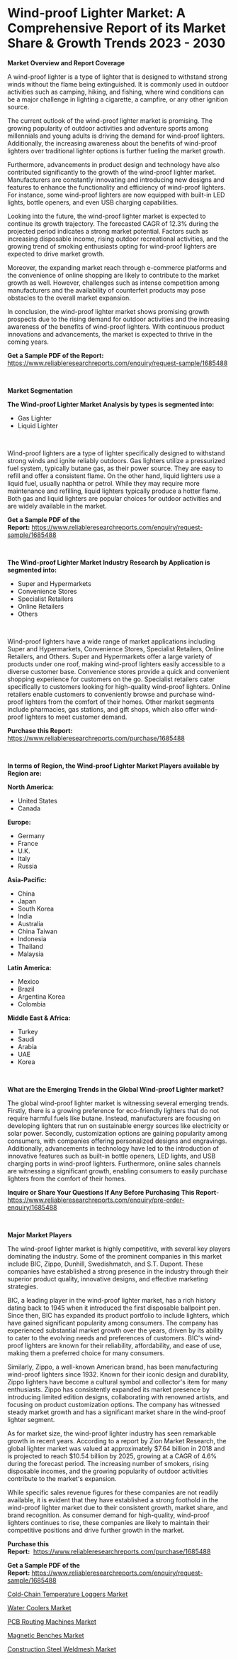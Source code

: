 <p><h1>Wind-proof Lighter Market: A Comprehensive Report of its Market Share & Growth Trends 2023 - 2030</h1></p><p><strong>Market Overview and Report Coverage</strong></p>
<p><p>A wind-proof lighter is a type of lighter that is designed to withstand strong winds without the flame being extinguished. It is commonly used in outdoor activities such as camping, hiking, and fishing, where wind conditions can be a major challenge in lighting a cigarette, a campfire, or any other ignition source.</p><p>The current outlook of the wind-proof lighter market is promising. The growing popularity of outdoor activities and adventure sports among millennials and young adults is driving the demand for wind-proof lighters. Additionally, the increasing awareness about the benefits of wind-proof lighters over traditional lighter options is further fueling the market growth.</p><p>Furthermore, advancements in product design and technology have also contributed significantly to the growth of the wind-proof lighter market. Manufacturers are constantly innovating and introducing new designs and features to enhance the functionality and efficiency of wind-proof lighters. For instance, some wind-proof lighters are now equipped with built-in LED lights, bottle openers, and even USB charging capabilities.</p><p>Looking into the future, the wind-proof lighter market is expected to continue its growth trajectory. The forecasted CAGR of 12.3% during the projected period indicates a strong market potential. Factors such as increasing disposable income, rising outdoor recreational activities, and the growing trend of smoking enthusiasts opting for wind-proof lighters are expected to drive market growth.</p><p>Moreover, the expanding market reach through e-commerce platforms and the convenience of online shopping are likely to contribute to the market growth as well. However, challenges such as intense competition among manufacturers and the availability of counterfeit products may pose obstacles to the overall market expansion.</p><p>In conclusion, the wind-proof lighter market shows promising growth prospects due to the rising demand for outdoor activities and the increasing awareness of the benefits of wind-proof lighters. With continuous product innovations and advancements, the market is expected to thrive in the coming years.</p></p>
<p><strong>Get a Sample PDF of the Report:</strong> <a href="https://www.reliableresearchreports.com/enquiry/request-sample/1685488">https://www.reliableresearchreports.com/enquiry/request-sample/1685488</a></p>
<p>&nbsp;</p>
<p><strong>Market Segmentation</strong></p>
<p><strong>The Wind-proof Lighter Market Analysis by types is segmented into:</strong></p>
<p><ul><li>Gas Lighter</li><li>Liquid Lighter</li></ul></p>
<p>&nbsp;</p>
<p><p>Wind-proof lighters are a type of lighter specifically designed to withstand strong winds and ignite reliably outdoors. Gas lighters utilize a pressurized fuel system, typically butane gas, as their power source. They are easy to refill and offer a consistent flame. On the other hand, liquid lighters use a liquid fuel, usually naphtha or petrol. While they may require more maintenance and refilling, liquid lighters typically produce a hotter flame. Both gas and liquid lighters are popular choices for outdoor activities and are widely available in the market.</p></p>
<p><strong>Get a Sample PDF of the Report:</strong>&nbsp;<a href="https://www.reliableresearchreports.com/enquiry/request-sample/1685488">https://www.reliableresearchreports.com/enquiry/request-sample/1685488</a></p>
<p>&nbsp;</p>
<p><strong>The Wind-proof Lighter Market Industry Research by Application is segmented into:</strong></p>
<p><ul><li>Super and Hypermarkets</li><li>Convenience Stores</li><li>Specialist Retailers</li><li>Online Retailers</li><li>Others</li></ul></p>
<p>&nbsp;</p>
<p><p>Wind-proof lighters have a wide range of market applications including Super and Hypermarkets, Convenience Stores, Specialist Retailers, Online Retailers, and Others. Super and Hypermarkets offer a large variety of products under one roof, making wind-proof lighters easily accessible to a diverse customer base. Convenience stores provide a quick and convenient shopping experience for customers on the go. Specialist retailers cater specifically to customers looking for high-quality wind-proof lighters. Online retailers enable customers to conveniently browse and purchase wind-proof lighters from the comfort of their homes. Other market segments include pharmacies, gas stations, and gift shops, which also offer wind-proof lighters to meet customer demand.</p></p>
<p><strong>Purchase this Report:</strong>&nbsp; <a href="https://www.reliableresearchreports.com/purchase/1685488">https://www.reliableresearchreports.com/purchase/1685488</a></p>
<p>&nbsp;</p>
<p><strong>In terms of Region, the Wind-proof Lighter Market Players available by Region are:</strong></p>
<p>
    <p> <strong> North America: </strong>
        <ul>
            <li>United States</li>
            <li>Canada</li>
        </ul>
        </p> 
    <p> <strong> Europe: </strong>
        <ul>
            <li>Germany</li>
            <li>France</li>
            <li>U.K.</li>
            <li>Italy</li>
            <li>Russia</li>
        </ul>
        </p> 
    <p> <strong> Asia-Pacific: </strong>
        <ul>
            <li>China</li>
            <li>Japan</li>
            <li>South Korea</li>
            <li>India</li>
            <li>Australia</li>
            <li>China Taiwan</li>
            <li>Indonesia</li>
            <li>Thailand</li>
            <li>Malaysia</li>
        </ul>
        </p> 
    <p> <strong> Latin America: </strong>
        <ul>
            <li>Mexico</li>
            <li>Brazil</li>
            <li>Argentina Korea</li>
            <li>Colombia</li>
        </ul>
        </p> 
    <p> <strong> Middle East & Africa: </strong>
        <ul>
            <li>Turkey</li>
            <li>Saudi</li>
            <li>Arabia</li>
            <li>UAE</li>
            <li>Korea</li>
        </ul>
    </p>
    </p>
<p>&nbsp;</p>
<p><strong>What are the Emerging Trends in the Global Wind-proof Lighter market?</strong></p>
<p><p>The global wind-proof lighter market is witnessing several emerging trends. Firstly, there is a growing preference for eco-friendly lighters that do not require harmful fuels like butane. Instead, manufacturers are focusing on developing lighters that run on sustainable energy sources like electricity or solar power. Secondly, customization options are gaining popularity among consumers, with companies offering personalized designs and engravings. Additionally, advancements in technology have led to the introduction of innovative features such as built-in bottle openers, LED lights, and USB charging ports in wind-proof lighters. Furthermore, online sales channels are witnessing a significant growth, enabling consumers to easily purchase lighters from the comfort of their homes.</p></p>
<p><strong>Inquire or Share Your Questions If Any Before Purchasing This Report</strong>- <a href="https://www.reliableresearchreports.com/enquiry/pre-order-enquiry/1685488">https://www.reliableresearchreports.com/enquiry/pre-order-enquiry/1685488</a></p>
<p>&nbsp;</p>
<p><strong>Major Market Players</strong></p>
<p><p>The wind-proof lighter market is highly competitive, with several key players dominating the industry. Some of the prominent companies in this market include BIC, Zippo, Dunhill, Swedishmatch, and S.T. Dupont. These companies have established a strong presence in the industry through their superior product quality, innovative designs, and effective marketing strategies.</p><p>BIC, a leading player in the wind-proof lighter market, has a rich history dating back to 1945 when it introduced the first disposable ballpoint pen. Since then, BIC has expanded its product portfolio to include lighters, which have gained significant popularity among consumers. The company has experienced substantial market growth over the years, driven by its ability to cater to the evolving needs and preferences of customers. BIC's wind-proof lighters are known for their reliability, affordability, and ease of use, making them a preferred choice for many consumers.</p><p>Similarly, Zippo, a well-known American brand, has been manufacturing wind-proof lighters since 1932. Known for their iconic design and durability, Zippo lighters have become a cultural symbol and collector's item for many enthusiasts. Zippo has consistently expanded its market presence by introducing limited edition designs, collaborating with renowned artists, and focusing on product customization options. The company has witnessed steady market growth and has a significant market share in the wind-proof lighter segment.</p><p>As for market size, the wind-proof lighter industry has seen remarkable growth in recent years. According to a report by Zion Market Research, the global lighter market was valued at approximately $7.64 billion in 2018 and is projected to reach $10.54 billion by 2025, growing at a CAGR of 4.6% during the forecast period. The increasing number of smokers, rising disposable incomes, and the growing popularity of outdoor activities contribute to the market's expansion.</p><p>While specific sales revenue figures for these companies are not readily available, it is evident that they have established a strong foothold in the wind-proof lighter market due to their consistent growth, market share, and brand recognition. As consumer demand for high-quality, wind-proof lighters continues to rise, these companies are likely to maintain their competitive positions and drive further growth in the market.</p></p>
<p><strong>Purchase this Report:</strong>&nbsp;&nbsp;<a href="https://www.reliableresearchreports.com/purchase/1685488">https://www.reliableresearchreports.com/purchase/1685488</a></p>
<p></p>
<p><strong>Get a Sample PDF of the Report:</strong>&nbsp;<a href="https://www.reliableresearchreports.com/enquiry/request-sample/1685488">https://www.reliableresearchreports.com/enquiry/request-sample/1685488</a></p>
<p><p><a href="https://www.linkedin.com/pulse/cold-chain-temperature-loggers-market-research-report/">Cold-Chain Temperature Loggers Market</a></p><p><a href="https://medium.com/@malcomw102036/water-coolers-market-size-growth-forecast-2023-2030-47a802ef42b2">Water Coolers Market</a></p><p><a href="https://www.linkedin.com/pulse/decoding-pcb-routing-machines-market-deep-dive-latest-trends/">PCB Routing Machines Market</a></p><p><a href="https://github.com/Chiragrp22/Market-Research-Report-List-1/blob/main/magnetic-benches-market.md">Magnetic Benches Market</a></p><p><a href="https://github.com/ChiragRP21/Market-Research-Report-List-1/blob/main/construction-steel-weldmesh-market.md">Construction Steel Weldmesh Market</a></p></p>